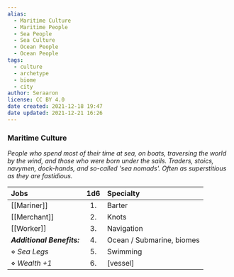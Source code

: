 ```yaml
---
alias:
  - Maritime Culture
  - Maritime People
  - Sea People
  - Sea Culture
  - Ocean People
  - Ocean People
tags:
  - culture
  - archetype
  - biome
  - city
author: Seraaron
license: CC BY 4.0
date created: 2021-12-18 19:47
date updated: 2021-12-21 16:26
---
```


### Maritime Culture

_People who spend most of their time at sea, on boats, traversing the world by the wind, and those who were born under the sails. Traders, stoics, navymen, dock-hands, and so-called 'sea nomads'. Often as superstitious as they are fastidious._

| Jobs             | 1d6 | Specialty      |
| :------------------------- | :-: | :------------- |
| [[Mariner]]                |  1. | Barter         |
| [[Merchant]]               |  2. | Knots          |
| [[Worker]]                 |  3. | Navigation     |
| _**Additional Benefits:**_  |  4. | Ocean / Submarine, biomes |
| ⋄ _Sea Legs_               |  5. | Swimming       |
| ⋄ _Wealth +1_              |  6. | [vessel]       |
